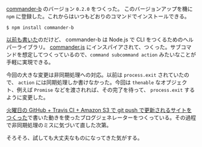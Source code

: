 [commander-b][bouzuya/commander-b] のバージョン `0.2.0` をつくった。 このバージョンアップを機に `npm` に登録した。これからはいつもどおりのコマンドでインストールできる。

    $ npm install commander-b

[以前も書いた][2014-05-14]のだけど、 commander-b は Node.js で CLI をつくるためのヘルパーライブラリ。 [commander.js][visionmedia/commander.js] にインスパイアされて、つくった。サブコマンドを想定してつくっているので、`command subcommand action` みたいなことが手軽に実現できる。

今回の大きな変更は非同期処理への対応。以前は `process.exit` されていたので、 `action` には同期処理しか書けなかった。今回は `thenable` なオブジェクト、例えば `Promise` などを渡されれば、その完了を待って、 `process.exit` するように変更した。

[火曜日の GitHub + Travis CI + Amazon S3 で git push で更新されるサイトをつくった][2014-05-20]で書いた動きを使ったブログジェネレーターをつくっている。その過程で非同期処理のミスに気づいて直した次第。

そろそろ、試しても大丈夫なものになってきた気がする。

[bouzuya/commander-b]: https://github.com/bouzuya/commander-b
[visionmedia/commander.js]: https://github.com/visionmedia/commander.js
[2014-05-14]: https://blog.bouzuya.net/2014/05/14/diary/
[2014-05-20]: https://blog.bouzuya.net/2014/05/20/diary/
